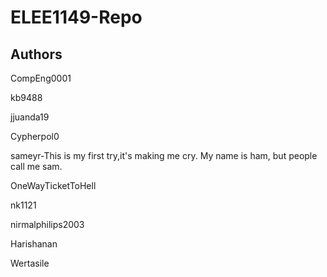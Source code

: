 # ELEE1149-Repo


## Authors
CompEng0001

kb9488

jjuanda19

Cypherpol0

sameyr-This is my first try,it's making me cry.
	My name is ham, but people call me sam.

OneWayTicketToHell

nk1121

nirmalphilips2003

Harishanan

Wertasile
